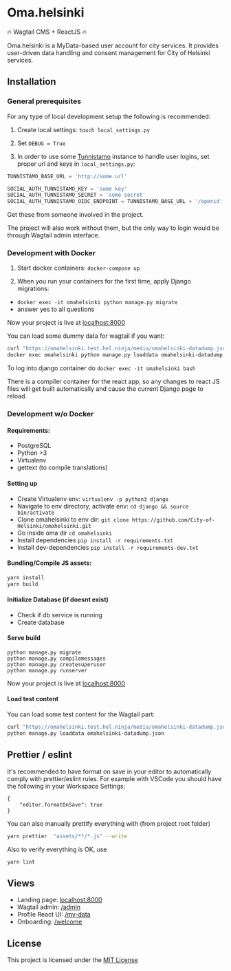 # Oma.helsinki

:fire: Wagtail CMS + ReactJS :fire:

Oma.helsinki is a MyData-based user account for city services. It provides user-driven data handling and consent management for City of Helsinki services.

## Installation

### General prerequisites

For any type of local development setup the following is recommended:

1. Create local settings: `touch local_settings.py`

2. Set `DEBUG = True`

3. In order to use some [Tunnistamo](https://github.com/City-of-Helsinki/tunnistamo)
   instance to handle user logins, set proper url and keys in `local_settings.py`:

```python
TUNNISTAMO_BASE_URL = 'http://some.url'

SOCIAL_AUTH_TUNNISTAMO_KEY = 'some key'
SOCIAL_AUTH_TUNNISTAMO_SECRET = 'some secret'
SOCIAL_AUTH_TUNNISTAMO_OIDC_ENDPOINT = TUNNISTAMO_BASE_URL + '/openid'
```

Get these from someone involved in the project.

The project will also work without them, but the only way to login
would be through Wagtail admin interface.

### Development with Docker

1. Start docker containers: `docker-compose up`

2. When you run your containers for the first time, apply Django migrations:

- `docker exec -it omahelsinki python manage.py migrate`
- answer yes to all questions

Now your project is live at [localhost:8000](http://localhost:8000)

You can load some dummy data for wagtail if you want:

```bash
curl "https://omahelsinki.test.hel.ninja/media/omahelsinki-datadump.json" > omahelsinki-datadump.json
docker exec omahelsinki python manage.py loaddata omahelsinki-datadump.json
```

To log into django container do `docker exec -it omahelsinki bash`

There is a compiler container for the react app, so any changes to
react JS files will get built automatically and cause the current Django
page to reload.

### Development w/o Docker

#### Requirements:

- PostgreSQL
- Python >3
- Virtualenv
- gettext (to compile translations)

#### Setting up

- Create Virtualenv env: `virtualenv -p python3 django`
- Navigate to env directory, activate env: `cd django && source bin/activate`
- Clone omahelsinki to env dir: `git clone https://github.com/City-of-Helsinki/omahelsinki.git`
- Go inside oma dir `cd omahelsinki`
- Install dependencies `pip install -r requirements.txt`
- Install dev-dependencies `pip install -r requirements-dev.txt`

#### Bundling/Compile JS assets:

```bash
yarn install
yarn build
```

#### Initialize Database (if doesnt exist)

- Check if db service is running
- Create database

#### Serve build

```
python manage.py migrate
python manage.py compilemessages
python manage.py createsuperuser
python manage.py runserver
```

Now your project is live at [localhost:8000](http://localhost:8000)

#### Load test content

You can load some test content for the Wagtail part:

```bash
curl "https://omahelsinki.test.hel.ninja/media/omahelsinki-datadump.json" > omahelsinki-datadump.json
python manage.py loaddata omahelsinki-datadump.json
```

## Prettier / eslint

It's recommended to have format on save in your editor to automatically comply with prettier/eslint rules.
For example with VSCode you should have the following in your Workspace Settings:

```
{
    "editor.formatOnSave": true
}
```

You can also manually prettify everything with (from project root folder)

```bash
yarn prettier  "assets/**/*.js" --write
```

Also to verify everything is OK, use

```bash
yarn lint
```

## Views

- Landing page: [localhost:8000](http://localhost:8000)
- Wagtail admin: [/admin](http://localhost:8000/admin)
- Profile React UI: [/my-data](http://localhost:8000/my-data)
- Onboarding: [/welcome](http://localhost:8000/welcome)

## License

This project is licensed under the [MIT License](https://github.com/City-of-Helsinki/omahelsinki/blob/master/LICENSE)
